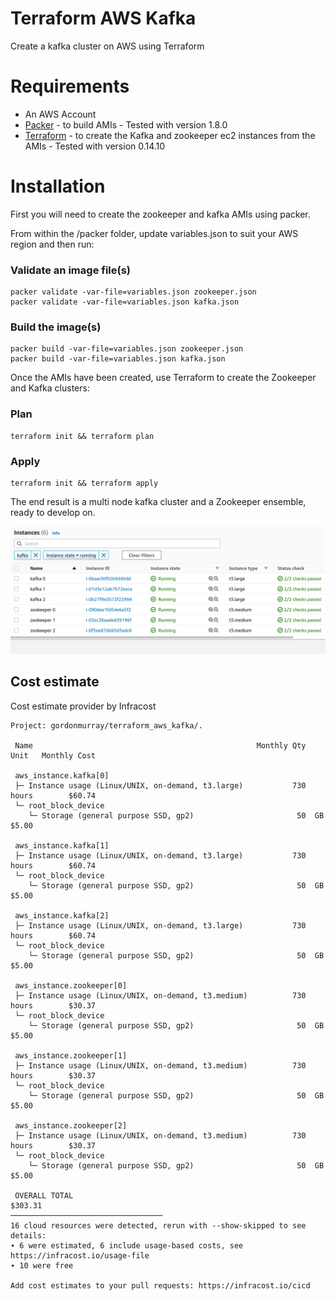 # Terraform AWS Kafka
Create a kafka cluster on AWS using Terraform

# Requirements

* An AWS Account
* [Packer](https://www.packer.io/) - to build AMIs - Tested with version 1.8.0
* [Terraform](https://www.terraform.io/) - to create the Kafka and zookeeper ec2 instances from the AMIs - Tested with version 0.14.10

# Installation

First you will need to create the zookeeper and kafka AMIs using packer.

From within the /packer folder, update variables.json to suit your AWS region and then run:

### Validate an image file(s)

```
packer validate -var-file=variables.json zookeeper.json
packer validate -var-file=variables.json kafka.json
```

### Build the image(s)

```
packer build -var-file=variables.json zookeeper.json
packer build -var-file=variables.json kafka.json
```

Once the AMIs have been created, use Terraform to create the Zookeeper and Kafka clusters:

### Plan

```
terraform init && terraform plan
```

### Apply

```
terraform init && terraform apply
```

The end result is a multi node kafka cluster and a Zookeeper ensemble, ready to develop on.

![Kafka and Zookeeper nodes](files/kafka.png)

## Cost estimate

Cost estimate provider by Infracost

```
Project: gordonmurray/terraform_aws_kafka/.

 Name                                                  Monthly Qty  Unit   Monthly Cost

 aws_instance.kafka[0]
 ├─ Instance usage (Linux/UNIX, on-demand, t3.large)           730  hours        $60.74
 └─ root_block_device
    └─ Storage (general purpose SSD, gp2)                       50  GB            $5.00

 aws_instance.kafka[1]
 ├─ Instance usage (Linux/UNIX, on-demand, t3.large)           730  hours        $60.74
 └─ root_block_device
    └─ Storage (general purpose SSD, gp2)                       50  GB            $5.00

 aws_instance.kafka[2]
 ├─ Instance usage (Linux/UNIX, on-demand, t3.large)           730  hours        $60.74
 └─ root_block_device
    └─ Storage (general purpose SSD, gp2)                       50  GB            $5.00

 aws_instance.zookeeper[0]
 ├─ Instance usage (Linux/UNIX, on-demand, t3.medium)          730  hours        $30.37
 └─ root_block_device
    └─ Storage (general purpose SSD, gp2)                       50  GB            $5.00

 aws_instance.zookeeper[1]
 ├─ Instance usage (Linux/UNIX, on-demand, t3.medium)          730  hours        $30.37
 └─ root_block_device
    └─ Storage (general purpose SSD, gp2)                       50  GB            $5.00

 aws_instance.zookeeper[2]
 ├─ Instance usage (Linux/UNIX, on-demand, t3.medium)          730  hours        $30.37
 └─ root_block_device
    └─ Storage (general purpose SSD, gp2)                       50  GB            $5.00

 OVERALL TOTAL                                                                  $303.31
──────────────────────────────────
16 cloud resources were detected, rerun with --show-skipped to see details:
∙ 6 were estimated, 6 include usage-based costs, see https://infracost.io/usage-file
∙ 10 were free

Add cost estimates to your pull requests: https://infracost.io/cicd
```